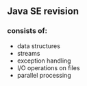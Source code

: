 ## Java SE revision
### consists of:
- data structures
- streams
- exception handling
- I/O operations on files
- parallel processing
